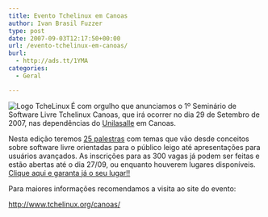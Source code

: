 ```yaml
---
title: Evento Tchelinux em Canoas
author: Ivan Brasil Fuzzer
type: post
date: 2007-09-03T12:17:50+00:00
url: /evento-tchelinux-em-canoas/
burl:
  - http://ads.tt/1YMA
categories:
  - Geral

---
```

[<img src='http://www.fuzzer.com.br/ubuntero/wp-content/uploads/2007/05/tche_linux.jpg' alt='Logo TcheLinux' align="left" />][1]É com orgulho que anunciamos o 1º Seminário de Software Livre Tchelinux Canoas, que irá ocorrer no dia 29 de Setembro de 2007, nas dependências do [Unilasalle][2] em Canoas.

Nesta edição teremos [25 palestras][3] com temas que vão desde conceitos sobre software livre orientadas para o público leigo até apresentações para usuários avançados. As inscrições para as 300 vagas já podem ser feitas e estão abertas até o dia 27/09, ou enquanto houverem lugares disponíveis. [Clique aqui e garanta já o seu lugar!!][4]

Para maiores informações recomendamos a visita ao site do evento:
  
<http://www.tchelinux.org/canoas/>

 [1]: http://www.fuzzer.com.br/ubuntero/wp-content/uploads/2007/05/tche_linux.jpg "Logo TcheLinux"
 [2]: http://www.unilasalle.edu.br/
 [3]: http://www.tchelinux.org/canoas/programacao.html
 [4]: http://www.tchelinux.org/canoas/LaSalle/ouvintes/ouvintes.php